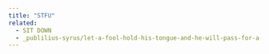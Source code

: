 ```yaml
---
title: "STFU"
related:
  - SIT DOWN
  - _publilius-syrus/let-a-fool-hold-his-tongue-and-he-will-pass-for-a-sage.md
---
```

